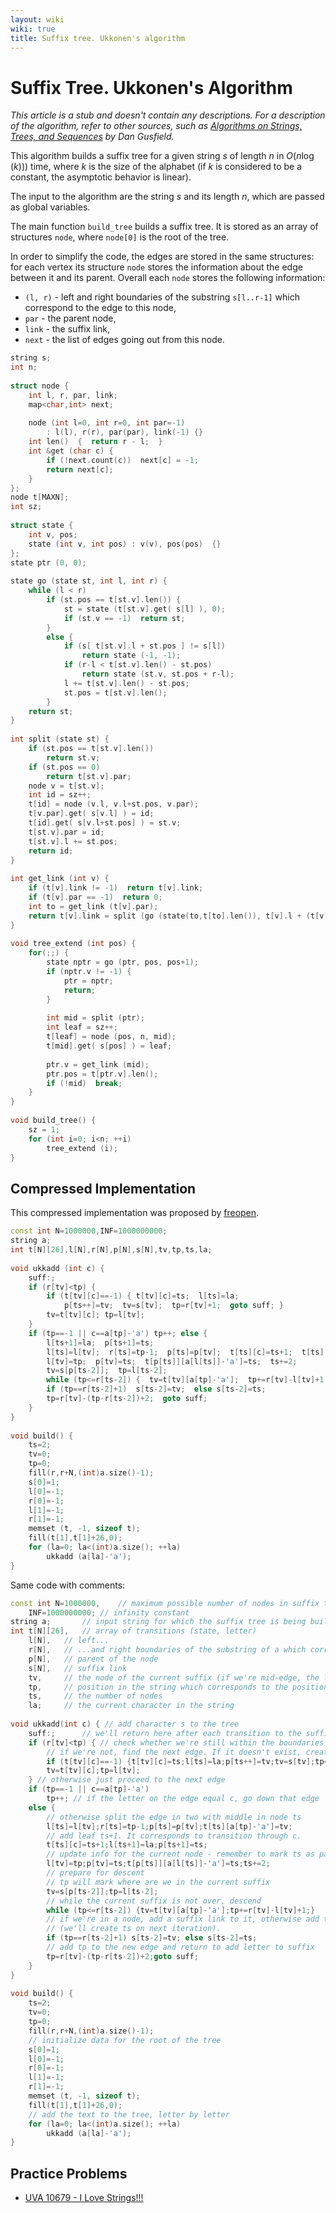 ```yaml
---
layout: wiki
wiki: true
title: Suffix tree. Ukkonen's algorithm
---
```

# Suffix Tree. Ukkonen's Algorithm

*This article is a stub and doesn't contain any descriptions. For a description of the algorithm, refer to other sources, such as [Algorithms on Strings, Trees, and Sequences](http://web.stanford.edu/~mjkay/gusfield.pdf) by Dan Gusfield.*

This algorithm builds a suffix tree for a given string $s$ of length $n$ in $O(n\log(k))$) time, where $k$ is the size of the alphabet (if $k$ is considered to be a constant, the asymptotic behavior is linear).

The input to the algorithm are the string $s$ and its length $n$, which are passed as global variables.

The main function `build_tree` builds a suffix tree. It is stored as an array of structures `node`, where `node[0]` is the root of the tree.

In order to simplify the code, the edges are stored in the same structures: for each vertex its structure `node` stores the information about the edge between it and its parent. Overall each `node` stores the following information: 

* `(l, r)` - left and right boundaries of the substring `s[l..r-1]` which correspond to the edge to this node,
* `par` - the parent node,
* `link` - the suffix link,
* `next` - the list of edges going out from this node.

```cpp
string s;
int n;
 
struct node {
	int l, r, par, link;
	map<char,int> next;
 
	node (int l=0, int r=0, int par=-1)
		: l(l), r(r), par(par), link(-1) {}
	int len()  {  return r - l;  }
	int &get (char c) {
		if (!next.count(c))  next[c] = -1;
		return next[c];
	}
};
node t[MAXN];
int sz;
 
struct state {
	int v, pos;
	state (int v, int pos) : v(v), pos(pos)  {}
};
state ptr (0, 0);
 
state go (state st, int l, int r) {
	while (l < r)
		if (st.pos == t[st.v].len()) {
			st = state (t[st.v].get( s[l] ), 0);
			if (st.v == -1)  return st;
		}
		else {
			if (s[ t[st.v].l + st.pos ] != s[l])
				return state (-1, -1);
			if (r-l < t[st.v].len() - st.pos)
				return state (st.v, st.pos + r-l);
			l += t[st.v].len() - st.pos;
			st.pos = t[st.v].len();
		}
	return st;
}
 
int split (state st) {
	if (st.pos == t[st.v].len())
		return st.v;
	if (st.pos == 0)
		return t[st.v].par;
	node v = t[st.v];
	int id = sz++;
	t[id] = node (v.l, v.l+st.pos, v.par);
	t[v.par].get( s[v.l] ) = id;
	t[id].get( s[v.l+st.pos] ) = st.v;
	t[st.v].par = id;
	t[st.v].l += st.pos;
	return id;
}
 
int get_link (int v) {
	if (t[v].link != -1)  return t[v].link;
	if (t[v].par == -1)  return 0;
	int to = get_link (t[v].par);
	return t[v].link = split (go (state(to,t[to].len()), t[v].l + (t[v].par==0), t[v].r));
}
 
void tree_extend (int pos) {
	for(;;) {
		state nptr = go (ptr, pos, pos+1);
		if (nptr.v != -1) {
			ptr = nptr;
			return;
		}
 
		int mid = split (ptr);
		int leaf = sz++;
		t[leaf] = node (pos, n, mid);
		t[mid].get( s[pos] ) = leaf;
 
		ptr.v = get_link (mid);
		ptr.pos = t[ptr.v].len();
		if (!mid)  break;
	}
}
 
void build_tree() {
	sz = 1;
	for (int i=0; i<n; ++i)
		tree_extend (i);
}
```

## Compressed Implementation

This compressed implementation was proposed by [freopen](http://codeforces.com/profile/freopen).

```cpp
const int N=1000000,INF=1000000000;
string a;
int t[N][26],l[N],r[N],p[N],s[N],tv,tp,ts,la;
 
void ukkadd (int c) {
	suff:;
	if (r[tv]<tp) {
		if (t[tv][c]==-1) { t[tv][c]=ts;  l[ts]=la;
			p[ts++]=tv;  tv=s[tv];  tp=r[tv]+1;  goto suff; }
		tv=t[tv][c]; tp=l[tv];
	}
	if (tp==-1 || c==a[tp]-'a') tp++; else {
		l[ts+1]=la;  p[ts+1]=ts;
		l[ts]=l[tv];  r[ts]=tp-1;  p[ts]=p[tv];  t[ts][c]=ts+1;  t[ts][a[tp]-'a']=tv;
		l[tv]=tp;  p[tv]=ts;  t[p[ts]][a[l[ts]]-'a']=ts;  ts+=2;
		tv=s[p[ts-2]];  tp=l[ts-2];
		while (tp<=r[ts-2]) {  tv=t[tv][a[tp]-'a'];  tp+=r[tv]-l[tv]+1;}
		if (tp==r[ts-2]+1)  s[ts-2]=tv;  else s[ts-2]=ts; 
		tp=r[tv]-(tp-r[ts-2])+2;  goto suff;
	}
}
 
void build() {
	ts=2;
	tv=0;
	tp=0;
	fill(r,r+N,(int)a.size()-1);
	s[0]=1;
	l[0]=-1;
	r[0]=-1;
	l[1]=-1;
	r[1]=-1;
	memset (t, -1, sizeof t);
	fill(t[1],t[1]+26,0);
	for (la=0; la<(int)a.size(); ++la)
		ukkadd (a[la]-'a');
}
```

Same code with comments:

```cpp
const int N=1000000,    // maximum possible number of nodes in suffix tree
	INF=1000000000; // infinity constant
string a;       // input string for which the suffix tree is being built
int t[N][26],   // array of transitions (state, letter)
	l[N],   // left...
	r[N],   // ...and right boundaries of the substring of a which correspond to incoming edge
	p[N],   // parent of the node
	s[N],   // suffix link
	tv,     // the node of the current suffix (if we're mid-edge, the lower node of the edge)
	tp,     // position in the string which corresponds to the position on the edge (between l[tv] and r[tv], inclusive)
	ts,     // the number of nodes
	la;     // the current character in the string
 
void ukkadd(int c) { // add character s to the tree
	suff:;      // we'll return here after each transition to the suffix (and will add character again)
	if (r[tv]<tp) { // check whether we're still within the boundaries of the current edge
		// if we're not, find the next edge. If it doesn't exist, create a leaf and add it to the tree
		if (t[tv][c]==-1) {t[tv][c]=ts;l[ts]=la;p[ts++]=tv;tv=s[tv];tp=r[tv]+1;goto suff;}
		tv=t[tv][c];tp=l[tv];
	} // otherwise just proceed to the next edge
	if (tp==-1 || c==a[tp]-'a')
		tp++; // if the letter on the edge equal c, go down that edge
	else { 
		// otherwise split the edge in two with middle in node ts
		l[ts]=l[tv];r[ts]=tp-1;p[ts]=p[tv];t[ts][a[tp]-'a']=tv;
		// add leaf ts+1. It corresponds to transition through c.
		t[ts][c]=ts+1;l[ts+1]=la;p[ts+1]=ts;
		// update info for the current node - remember to mark ts as parent of tv
		l[tv]=tp;p[tv]=ts;t[p[ts]][a[l[ts]]-'a']=ts;ts+=2;
		// prepare for descent
		// tp will mark where are we in the current suffix
		tv=s[p[ts-2]];tp=l[ts-2];
		// while the current suffix is not over, descend
		while (tp<=r[ts-2]) {tv=t[tv][a[tp]-'a'];tp+=r[tv]-l[tv]+1;}
		// if we're in a node, add a suffix link to it, otherwise add the link to ts
		// (we'll create ts on next iteration).
		if (tp==r[ts-2]+1) s[ts-2]=tv; else s[ts-2]=ts; 
		// add tp to the new edge and return to add letter to suffix
		tp=r[tv]-(tp-r[ts-2])+2;goto suff;
	}
}
 
void build() {
	ts=2;
	tv=0;
	tp=0;
	fill(r,r+N,(int)a.size()-1);
	// initialize data for the root of the tree
	s[0]=1;
	l[0]=-1;
	r[0]=-1;
	l[1]=-1;
	r[1]=-1;
	memset (t, -1, sizeof t);
	fill(t[1],t[1]+26,0);
	// add the text to the tree, letter by letter
	for (la=0; la<(int)a.size(); ++la)
		ukkadd (a[la]-'a');
}
```

## Practice Problems

* [UVA 10679 - I Love Strings!!!](http://uva.onlinejudge.org/index.php?option=onlinejudge&page=show_problem&problem=1620)

